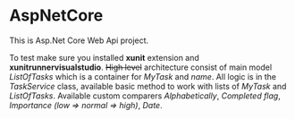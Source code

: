 # AspNetCore
This is Asp.Net Core Web Api project.

To test make sure you installed **xunit** extension and **xunitrunnervisualstudio**.
~~High level~~ architecture consist of main model *ListOfTasks* which is a container for *MyTask* and *name*.
All logic is in the *TaskService* class, available basic method to work with lists of *MyTask* and *ListOfTasks*. 
Available custom comparers *Alphabetically*, *Completed flag*, *Importance (low => normal => high)*, *Date*.
